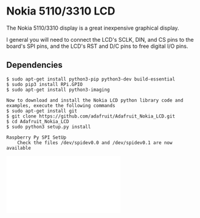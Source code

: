 Nokia 5110/3310 LCD 
===================

The Nokia 5110/3310 display is a great inexpensive graphical display.

I general you will need to connect the LCD's SCLK, DIN, and CS pins to the board's SPI pins, and the LCD's RST and D/C pins to free digital I/O pins. 

Dependencies
-----------
```
$ sudo apt-get install python3-pip python3-dev build-essential
$ sudo pip3 install RPi.GPIO
$ sudo apt-get install python3-imaging 

Now to download and install the Nokia LCD python library code and examples, execute the following commands
$ sudo apt-get install git 
$ git clone https://github.com/adafruit/Adafruit_Nokia_LCD.git 
$ cd Adafruit_Nokia_LCD
$ sudo python3 setup.py install 

Raspberry Py SPI SetUp
    Check the files /dev/spidev0.0 and /dev/spidev0.1 are now available 
```
![python image.py](/root/raspberrypi/RaspberryPiPrj/Nokia5110/image.py)
